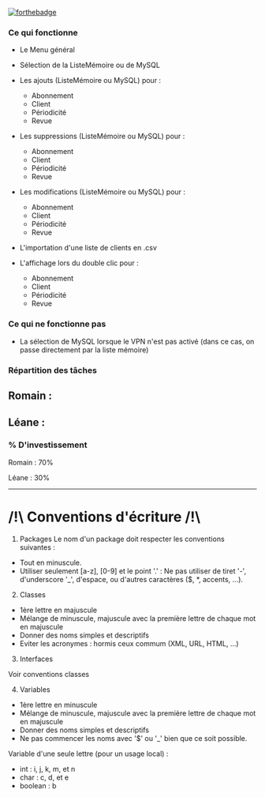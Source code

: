 [![forthebadge](https://forthebadge.com/images/badges/made-with-java.svg)](https://forthebadge.com)

### Ce qui fonctionne

- Le Menu général

- Sélection de la ListeMémoire ou de MySQL

- Les ajouts (ListeMémoire ou MySQL) pour :
  - Abonnement
  - Client
  - Périodicité
  - Revue

- Les suppressions (ListeMémoire ou MySQL) pour :
  - Abonnement
  - Client
  - Périodicité
  - Revue

- Les modifications (ListeMémoire ou MySQL) pour :
  - Abonnement
  - Client
  - Périodicité
  - Revue

- L'importation d'une liste de clients en .csv

- L'affichage lors du double clic pour : 
  - Abonnement
  - Client
  - Périodicité
  - Revue

### Ce qui ne fonctionne pas

- La sélection de MySQL lorsque le VPN n'est pas activé (dans ce cas, on passe directement par la liste mémoire)

### Répartition des tâches

Romain : 
- 

Léane : 
- 

### % D'investissement

Romain : 70% 

Léane : 30%

----------

# /!\ Conventions d'écriture /!\

1) Packages
  Le nom d'un package doit respecter les conventions suivantes :
  - Tout en minuscule.
 -  Utiliser seulement [a-z], [0-9] et le point '.' : Ne pas utiliser de tiret '-', d'underscore '_', d'espace, ou d'autres caractères ($, *, accents, ...).
  
 2) Classes
  - 1ère lettre en majuscule
  - Mélange de minuscule, majuscule avec la première lettre de chaque mot en majuscule
  - Donner des noms simples et descriptifs
  - Eviter les acronymes : hormis ceux commum (XML, URL, HTML, ...)
  
3) Interfaces

  Voir conventions classes
  
4) Variables
  - 1ère lettre en minuscule
  - Mélange de minuscule, majuscule avec la première lettre de chaque mot en majuscule
  - Donner des noms simples et descriptifs
  - Ne pas commencer les noms avec '$' ou '_' bien que ce soit possible.
  
  Variable d'une seule lettre (pour un usage local) :
  -  int : i, j, k, m, et n
  -  char : c, d, et e
  -  boolean : b
